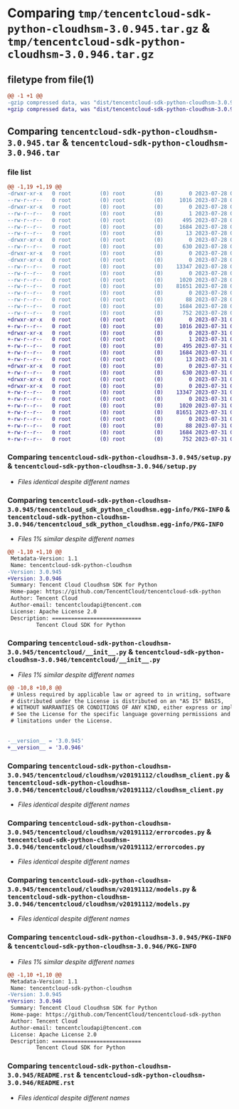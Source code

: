 # Comparing `tmp/tencentcloud-sdk-python-cloudhsm-3.0.945.tar.gz` & `tmp/tencentcloud-sdk-python-cloudhsm-3.0.946.tar.gz`

## filetype from file(1)

```diff
@@ -1 +1 @@
-gzip compressed data, was "dist/tencentcloud-sdk-python-cloudhsm-3.0.945.tar", last modified: Fri Jul 28 00:24:39 2023, max compression
+gzip compressed data, was "dist/tencentcloud-sdk-python-cloudhsm-3.0.946.tar", last modified: Mon Jul 31 00:22:52 2023, max compression
```

## Comparing `tencentcloud-sdk-python-cloudhsm-3.0.945.tar` & `tencentcloud-sdk-python-cloudhsm-3.0.946.tar`

### file list

```diff
@@ -1,19 +1,19 @@
-drwxr-xr-x   0 root         (0) root         (0)        0 2023-07-28 00:24:39.000000 tencentcloud-sdk-python-cloudhsm-3.0.945/
--rw-r--r--   0 root         (0) root         (0)     1016 2023-07-28 00:24:39.000000 tencentcloud-sdk-python-cloudhsm-3.0.945/setup.py
-drwxr-xr-x   0 root         (0) root         (0)        0 2023-07-28 00:24:39.000000 tencentcloud-sdk-python-cloudhsm-3.0.945/tencentcloud_sdk_python_cloudhsm.egg-info/
--rw-r--r--   0 root         (0) root         (0)        1 2023-07-28 00:24:39.000000 tencentcloud-sdk-python-cloudhsm-3.0.945/tencentcloud_sdk_python_cloudhsm.egg-info/dependency_links.txt
--rw-r--r--   0 root         (0) root         (0)      495 2023-07-28 00:24:39.000000 tencentcloud-sdk-python-cloudhsm-3.0.945/tencentcloud_sdk_python_cloudhsm.egg-info/SOURCES.txt
--rw-r--r--   0 root         (0) root         (0)     1684 2023-07-28 00:24:39.000000 tencentcloud-sdk-python-cloudhsm-3.0.945/tencentcloud_sdk_python_cloudhsm.egg-info/PKG-INFO
--rw-r--r--   0 root         (0) root         (0)       13 2023-07-28 00:24:39.000000 tencentcloud-sdk-python-cloudhsm-3.0.945/tencentcloud_sdk_python_cloudhsm.egg-info/top_level.txt
-drwxr-xr-x   0 root         (0) root         (0)        0 2023-07-28 00:24:39.000000 tencentcloud-sdk-python-cloudhsm-3.0.945/tencentcloud/
--rw-r--r--   0 root         (0) root         (0)      630 2023-07-28 00:24:39.000000 tencentcloud-sdk-python-cloudhsm-3.0.945/tencentcloud/__init__.py
-drwxr-xr-x   0 root         (0) root         (0)        0 2023-07-28 00:24:39.000000 tencentcloud-sdk-python-cloudhsm-3.0.945/tencentcloud/cloudhsm/
-drwxr-xr-x   0 root         (0) root         (0)        0 2023-07-28 00:24:39.000000 tencentcloud-sdk-python-cloudhsm-3.0.945/tencentcloud/cloudhsm/v20191112/
--rw-r--r--   0 root         (0) root         (0)    13347 2023-07-28 00:24:39.000000 tencentcloud-sdk-python-cloudhsm-3.0.945/tencentcloud/cloudhsm/v20191112/cloudhsm_client.py
--rw-r--r--   0 root         (0) root         (0)        0 2023-07-28 00:24:39.000000 tencentcloud-sdk-python-cloudhsm-3.0.945/tencentcloud/cloudhsm/v20191112/__init__.py
--rw-r--r--   0 root         (0) root         (0)     1020 2023-07-28 00:24:39.000000 tencentcloud-sdk-python-cloudhsm-3.0.945/tencentcloud/cloudhsm/v20191112/errorcodes.py
--rw-r--r--   0 root         (0) root         (0)    81651 2023-07-28 00:24:39.000000 tencentcloud-sdk-python-cloudhsm-3.0.945/tencentcloud/cloudhsm/v20191112/models.py
--rw-r--r--   0 root         (0) root         (0)        0 2023-07-28 00:24:39.000000 tencentcloud-sdk-python-cloudhsm-3.0.945/tencentcloud/cloudhsm/__init__.py
--rw-r--r--   0 root         (0) root         (0)       88 2023-07-28 00:24:39.000000 tencentcloud-sdk-python-cloudhsm-3.0.945/setup.cfg
--rw-r--r--   0 root         (0) root         (0)     1684 2023-07-28 00:24:39.000000 tencentcloud-sdk-python-cloudhsm-3.0.945/PKG-INFO
--rw-r--r--   0 root         (0) root         (0)      752 2023-07-28 00:24:39.000000 tencentcloud-sdk-python-cloudhsm-3.0.945/README.rst
+drwxr-xr-x   0 root         (0) root         (0)        0 2023-07-31 00:22:52.000000 tencentcloud-sdk-python-cloudhsm-3.0.946/
+-rw-r--r--   0 root         (0) root         (0)     1016 2023-07-31 00:22:52.000000 tencentcloud-sdk-python-cloudhsm-3.0.946/setup.py
+drwxr-xr-x   0 root         (0) root         (0)        0 2023-07-31 00:22:52.000000 tencentcloud-sdk-python-cloudhsm-3.0.946/tencentcloud_sdk_python_cloudhsm.egg-info/
+-rw-r--r--   0 root         (0) root         (0)        1 2023-07-31 00:22:52.000000 tencentcloud-sdk-python-cloudhsm-3.0.946/tencentcloud_sdk_python_cloudhsm.egg-info/dependency_links.txt
+-rw-r--r--   0 root         (0) root         (0)      495 2023-07-31 00:22:52.000000 tencentcloud-sdk-python-cloudhsm-3.0.946/tencentcloud_sdk_python_cloudhsm.egg-info/SOURCES.txt
+-rw-r--r--   0 root         (0) root         (0)     1684 2023-07-31 00:22:52.000000 tencentcloud-sdk-python-cloudhsm-3.0.946/tencentcloud_sdk_python_cloudhsm.egg-info/PKG-INFO
+-rw-r--r--   0 root         (0) root         (0)       13 2023-07-31 00:22:52.000000 tencentcloud-sdk-python-cloudhsm-3.0.946/tencentcloud_sdk_python_cloudhsm.egg-info/top_level.txt
+drwxr-xr-x   0 root         (0) root         (0)        0 2023-07-31 00:22:52.000000 tencentcloud-sdk-python-cloudhsm-3.0.946/tencentcloud/
+-rw-r--r--   0 root         (0) root         (0)      630 2023-07-31 00:22:52.000000 tencentcloud-sdk-python-cloudhsm-3.0.946/tencentcloud/__init__.py
+drwxr-xr-x   0 root         (0) root         (0)        0 2023-07-31 00:22:52.000000 tencentcloud-sdk-python-cloudhsm-3.0.946/tencentcloud/cloudhsm/
+drwxr-xr-x   0 root         (0) root         (0)        0 2023-07-31 00:22:52.000000 tencentcloud-sdk-python-cloudhsm-3.0.946/tencentcloud/cloudhsm/v20191112/
+-rw-r--r--   0 root         (0) root         (0)    13347 2023-07-31 00:22:52.000000 tencentcloud-sdk-python-cloudhsm-3.0.946/tencentcloud/cloudhsm/v20191112/cloudhsm_client.py
+-rw-r--r--   0 root         (0) root         (0)        0 2023-07-31 00:22:52.000000 tencentcloud-sdk-python-cloudhsm-3.0.946/tencentcloud/cloudhsm/v20191112/__init__.py
+-rw-r--r--   0 root         (0) root         (0)     1020 2023-07-31 00:22:52.000000 tencentcloud-sdk-python-cloudhsm-3.0.946/tencentcloud/cloudhsm/v20191112/errorcodes.py
+-rw-r--r--   0 root         (0) root         (0)    81651 2023-07-31 00:22:52.000000 tencentcloud-sdk-python-cloudhsm-3.0.946/tencentcloud/cloudhsm/v20191112/models.py
+-rw-r--r--   0 root         (0) root         (0)        0 2023-07-31 00:22:52.000000 tencentcloud-sdk-python-cloudhsm-3.0.946/tencentcloud/cloudhsm/__init__.py
+-rw-r--r--   0 root         (0) root         (0)       88 2023-07-31 00:22:52.000000 tencentcloud-sdk-python-cloudhsm-3.0.946/setup.cfg
+-rw-r--r--   0 root         (0) root         (0)     1684 2023-07-31 00:22:52.000000 tencentcloud-sdk-python-cloudhsm-3.0.946/PKG-INFO
+-rw-r--r--   0 root         (0) root         (0)      752 2023-07-31 00:22:52.000000 tencentcloud-sdk-python-cloudhsm-3.0.946/README.rst
```

### Comparing `tencentcloud-sdk-python-cloudhsm-3.0.945/setup.py` & `tencentcloud-sdk-python-cloudhsm-3.0.946/setup.py`

 * *Files identical despite different names*

### Comparing `tencentcloud-sdk-python-cloudhsm-3.0.945/tencentcloud_sdk_python_cloudhsm.egg-info/PKG-INFO` & `tencentcloud-sdk-python-cloudhsm-3.0.946/tencentcloud_sdk_python_cloudhsm.egg-info/PKG-INFO`

 * *Files 1% similar despite different names*

```diff
@@ -1,10 +1,10 @@
 Metadata-Version: 1.1
 Name: tencentcloud-sdk-python-cloudhsm
-Version: 3.0.945
+Version: 3.0.946
 Summary: Tencent Cloud Cloudhsm SDK for Python
 Home-page: https://github.com/TencentCloud/tencentcloud-sdk-python
 Author: Tencent Cloud
 Author-email: tencentcloudapi@tencent.com
 License: Apache License 2.0
 Description: ============================
         Tencent Cloud SDK for Python
```

### Comparing `tencentcloud-sdk-python-cloudhsm-3.0.945/tencentcloud/__init__.py` & `tencentcloud-sdk-python-cloudhsm-3.0.946/tencentcloud/__init__.py`

 * *Files 1% similar despite different names*

```diff
@@ -10,8 +10,8 @@
 # Unless required by applicable law or agreed to in writing, software
 # distributed under the License is distributed on an "AS IS" BASIS,
 # WITHOUT WARRANTIES OR CONDITIONS OF ANY KIND, either express or implied.
 # See the License for the specific language governing permissions and
 # limitations under the License.
 
 
-__version__ = '3.0.945'
+__version__ = '3.0.946'
```

### Comparing `tencentcloud-sdk-python-cloudhsm-3.0.945/tencentcloud/cloudhsm/v20191112/cloudhsm_client.py` & `tencentcloud-sdk-python-cloudhsm-3.0.946/tencentcloud/cloudhsm/v20191112/cloudhsm_client.py`

 * *Files identical despite different names*

### Comparing `tencentcloud-sdk-python-cloudhsm-3.0.945/tencentcloud/cloudhsm/v20191112/errorcodes.py` & `tencentcloud-sdk-python-cloudhsm-3.0.946/tencentcloud/cloudhsm/v20191112/errorcodes.py`

 * *Files identical despite different names*

### Comparing `tencentcloud-sdk-python-cloudhsm-3.0.945/tencentcloud/cloudhsm/v20191112/models.py` & `tencentcloud-sdk-python-cloudhsm-3.0.946/tencentcloud/cloudhsm/v20191112/models.py`

 * *Files identical despite different names*

### Comparing `tencentcloud-sdk-python-cloudhsm-3.0.945/PKG-INFO` & `tencentcloud-sdk-python-cloudhsm-3.0.946/PKG-INFO`

 * *Files 1% similar despite different names*

```diff
@@ -1,10 +1,10 @@
 Metadata-Version: 1.1
 Name: tencentcloud-sdk-python-cloudhsm
-Version: 3.0.945
+Version: 3.0.946
 Summary: Tencent Cloud Cloudhsm SDK for Python
 Home-page: https://github.com/TencentCloud/tencentcloud-sdk-python
 Author: Tencent Cloud
 Author-email: tencentcloudapi@tencent.com
 License: Apache License 2.0
 Description: ============================
         Tencent Cloud SDK for Python
```

### Comparing `tencentcloud-sdk-python-cloudhsm-3.0.945/README.rst` & `tencentcloud-sdk-python-cloudhsm-3.0.946/README.rst`

 * *Files identical despite different names*

